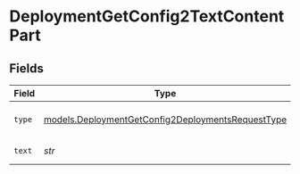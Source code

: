 # DeploymentGetConfig2TextContentPart


## Fields

| Field                                                                                                        | Type                                                                                                         | Required                                                                                                     | Description                                                                                                  |
| ------------------------------------------------------------------------------------------------------------ | ------------------------------------------------------------------------------------------------------------ | ------------------------------------------------------------------------------------------------------------ | ------------------------------------------------------------------------------------------------------------ |
| `type`                                                                                                       | [models.DeploymentGetConfig2DeploymentsRequestType](../models/deploymentgetconfig2deploymentsrequesttype.md) | :heavy_check_mark:                                                                                           | The type of the content part.                                                                                |
| `text`                                                                                                       | *str*                                                                                                        | :heavy_check_mark:                                                                                           | The text content.                                                                                            |